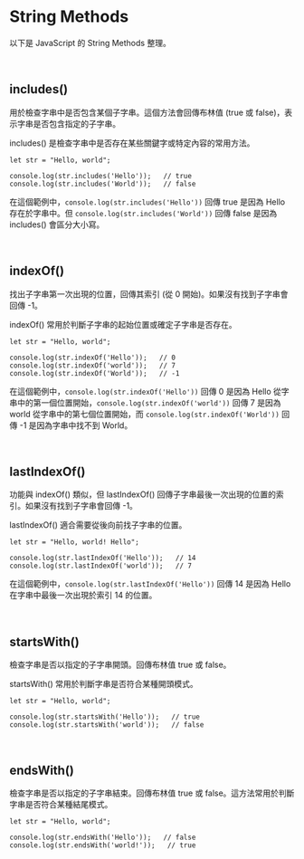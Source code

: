 # String Methods

以下是 JavaScript 的 String Methods 整理。

<br />

## includes()

用於檢查字串中是否包含某個子字串。這個方法會回傳布林值 (true 或 false)，表示字串是否包含指定的子字串。

includes() 是檢查字串中是否存在某些關鍵字或特定內容的常用方法。

```
let str = "Hello, world";

console.log(str.includes('Hello'));   // true
console.log(str.includes('World'));   // false
```

在這個範例中，`console.log(str.includes('Hello'))` 回傳 true 是因為 Hello 存在於字串中。但 `console.log(str.includes('World'))` 回傳 false 是因為 includes() 會區分大小寫。

<br />

## indexOf()

找出子字串第一次出現的位置，回傳其索引 (從 0 開始)。如果沒有找到子字串會回傳 -1。

indexOf() 常用於判斷子字串的起始位置或確定子字串是否存在。

```
let str = "Hello, world";

console.log(str.indexOf('Hello'));   // 0
console.log(str.indexOf('world'));   // 7
console.log(str.indexOf('World'));   // -1
```

在這個範例中，`console.log(str.indexOf('Hello'))` 回傳 0 是因為 Hello 從字串中的第一個位置開始，`console.log(str.indexOf('world'))` 回傳 7 是因為 world 從字串中的第七個位置開始，而 `console.log(str.indexOf('World'))` 回傳 -1 是因為字串中找不到 World。

<br />

## lastIndexOf()

功能與 indexOf() 類似，但 lastIndexOf() 回傳子字串最後一次出現的位置的索引。如果沒有找到子字串會回傳 -1。

lastIndexOf() 適合需要從後向前找子字串的位置。

```
let str = "Hello, world! Hello";

console.log(str.lastIndexOf('Hello'));   // 14
console.log(str.lastIndexOf('world'));   // 7
```

在這個範例中，`console.log(str.lastIndexOf('Hello'))` 回傳 14 是因為 Hello 在字串中最後一次出現於索引 14 的位置。

<br />

## startsWith()

檢查字串是否以指定的子字串開頭。回傳布林值 true 或 false。

startsWith() 常用於判斷字串是否符合某種開頭模式。

```
let str = "Hello, world";

console.log(str.startsWith('Hello'));   // true
console.log(str.startsWith('world'));   // false
```

<br />

## endsWith()

檢查字串是否以指定的子字串結束。回傳布林值 true 或 false。這方法常用於判斷字串是否符合某種結尾模式。

```
let str = "Hello, world";

console.log(str.endsWith('Hello'));   // false
console.log(str.endsWith('world!'));   // true
```
